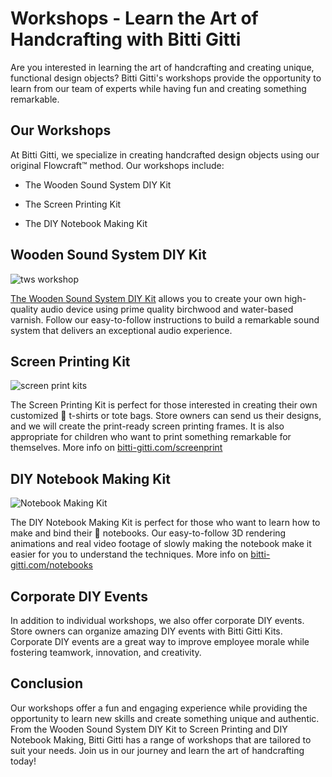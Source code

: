 # Workshops - Learn the Art of Handcrafting with Bitti Gitti

Are you interested in learning the art of handcrafting and creating unique, functional design objects? Bitti Gitti's workshops provide the opportunity to learn from our team of experts while having fun and creating something remarkable.

## Our Workshops

At Bitti Gitti, we specialize in creating handcrafted design objects using our original Flowcraft™ method. Our workshops include:

* The Wooden Sound System DIY Kit

* The Screen Printing Kit

* The DIY Notebook Making Kit

## Wooden Sound System DIY Kit

![tws workshop](https://uploads-ssl.webflow.com/577fb500e970a606264913c7/5b3d0068df53bd0a95967492_SoundSystem-Making-3.jpg)

[The Wooden Sound System DIY Kit](https://www.bitti-gitti.com/workshops/sound-system) allows you to create your own high-quality audio device using prime quality birchwood and water-based varnish. Follow our easy-to-follow instructions to build a remarkable sound system that delivers an exceptional audio experience.

## Screen Printing Kit

![screen print kits](https://uploads-ssl.webflow.com/577fb500e970a606264913c7/5e9d9987c0385a28d8a4f687_Custom-2-p-500.jpeg)

The Screen Printing Kit is perfect for those interested in creating their own customized 👕 t-shirts or tote bags. Store owners can send us their designs, and we will create the print-ready screen printing frames. It is also appropriate for children who want to print something remarkable for themselves.
More info on [bitti-gitti.com/screenprint](https://www.bitti-gitti.com/wholesale/custom-screen-printer)

## DIY Notebook Making Kit

![Notebook Making Kit](https://uploads-ssl.webflow.com/577fb500e970a606264913c7/603661f7430d47127ec5aa02_notebook-studio-9-p-500.jpeg)

The DIY Notebook Making Kit is perfect for those who want to learn how to make and bind their 📔 notebooks. Our easy-to-follow 3D rendering animations and real video footage of slowly making the notebook make it easier for you to understand the techniques.
More info on [bitti-gitti.com/notebooks](https://www.bitti-gitti.com/wholesale/the-wooden-notebook-kit)

## Corporate DIY Events

In addition to individual workshops, we also offer corporate DIY events. Store owners can organize amazing DIY events with Bitti Gitti Kits. Corporate DIY events are a great way to improve employee morale while fostering teamwork, innovation, and creativity.

## Conclusion

Our workshops offer a fun and engaging experience while providing the opportunity to learn new skills and create something unique and authentic. From the Wooden Sound System DIY Kit to Screen Printing and DIY Notebook Making, Bitti Gitti has a range of workshops that are tailored to suit your needs. Join us in our journey and learn the art of handcrafting today!
